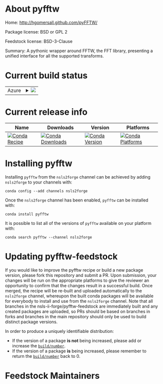 About pyfftw
============

Home: http://hgomersall.github.com/pyFFTW/

Package license: BSD or GPL 2

Feedstock license: BSD-3-Clause

Summary: A pythonic wrapper around FFTW, the FFT library, presenting a unified interface for all the supported transforms.



Current build status
====================


<table>
    
  <tr>
    <td>Azure</td>
    <td>
      <details>
        <summary>
          <a href="https://dev.azure.com/nsls2forge/nsls2forge/_build/latest?definitionId=49&branchName=master">
            <img src="https://dev.azure.com/nsls2forge/nsls2forge/_apis/build/status/pyfftw-feedstock?branchName=master">
          </a>
        </summary>
        <table>
          <thead><tr><th>Variant</th><th>Status</th></tr></thead>
          <tbody><tr>
              <td>linux_64_python3.6.____cpython</td>
              <td>
                <a href="https://dev.azure.com/nsls2forge/nsls2forge/_build/latest?definitionId=49&branchName=master">
                  <img src="https://dev.azure.com/nsls2forge/nsls2forge/_apis/build/status/pyfftw-feedstock?branchName=master&jobName=linux&configuration=linux_64_python3.6.____cpython" alt="variant">
                </a>
              </td>
            </tr><tr>
              <td>linux_64_python3.7.____cpython</td>
              <td>
                <a href="https://dev.azure.com/nsls2forge/nsls2forge/_build/latest?definitionId=49&branchName=master">
                  <img src="https://dev.azure.com/nsls2forge/nsls2forge/_apis/build/status/pyfftw-feedstock?branchName=master&jobName=linux&configuration=linux_64_python3.7.____cpython" alt="variant">
                </a>
              </td>
            </tr><tr>
              <td>linux_64_python3.8.____cpython</td>
              <td>
                <a href="https://dev.azure.com/nsls2forge/nsls2forge/_build/latest?definitionId=49&branchName=master">
                  <img src="https://dev.azure.com/nsls2forge/nsls2forge/_apis/build/status/pyfftw-feedstock?branchName=master&jobName=linux&configuration=linux_64_python3.8.____cpython" alt="variant">
                </a>
              </td>
            </tr><tr>
              <td>osx_64_python3.6.____cpython</td>
              <td>
                <a href="https://dev.azure.com/nsls2forge/nsls2forge/_build/latest?definitionId=49&branchName=master">
                  <img src="https://dev.azure.com/nsls2forge/nsls2forge/_apis/build/status/pyfftw-feedstock?branchName=master&jobName=osx&configuration=osx_64_python3.6.____cpython" alt="variant">
                </a>
              </td>
            </tr><tr>
              <td>osx_64_python3.7.____cpython</td>
              <td>
                <a href="https://dev.azure.com/nsls2forge/nsls2forge/_build/latest?definitionId=49&branchName=master">
                  <img src="https://dev.azure.com/nsls2forge/nsls2forge/_apis/build/status/pyfftw-feedstock?branchName=master&jobName=osx&configuration=osx_64_python3.7.____cpython" alt="variant">
                </a>
              </td>
            </tr><tr>
              <td>osx_64_python3.8.____cpython</td>
              <td>
                <a href="https://dev.azure.com/nsls2forge/nsls2forge/_build/latest?definitionId=49&branchName=master">
                  <img src="https://dev.azure.com/nsls2forge/nsls2forge/_apis/build/status/pyfftw-feedstock?branchName=master&jobName=osx&configuration=osx_64_python3.8.____cpython" alt="variant">
                </a>
              </td>
            </tr><tr>
              <td>win_64_python3.6.____cpython</td>
              <td>
                <a href="https://dev.azure.com/nsls2forge/nsls2forge/_build/latest?definitionId=49&branchName=master">
                  <img src="https://dev.azure.com/nsls2forge/nsls2forge/_apis/build/status/pyfftw-feedstock?branchName=master&jobName=win&configuration=win_64_python3.6.____cpython" alt="variant">
                </a>
              </td>
            </tr><tr>
              <td>win_64_python3.7.____cpython</td>
              <td>
                <a href="https://dev.azure.com/nsls2forge/nsls2forge/_build/latest?definitionId=49&branchName=master">
                  <img src="https://dev.azure.com/nsls2forge/nsls2forge/_apis/build/status/pyfftw-feedstock?branchName=master&jobName=win&configuration=win_64_python3.7.____cpython" alt="variant">
                </a>
              </td>
            </tr><tr>
              <td>win_64_python3.8.____cpython</td>
              <td>
                <a href="https://dev.azure.com/nsls2forge/nsls2forge/_build/latest?definitionId=49&branchName=master">
                  <img src="https://dev.azure.com/nsls2forge/nsls2forge/_apis/build/status/pyfftw-feedstock?branchName=master&jobName=win&configuration=win_64_python3.8.____cpython" alt="variant">
                </a>
              </td>
            </tr>
          </tbody>
        </table>
      </details>
    </td>
  </tr>
</table>

Current release info
====================

| Name | Downloads | Version | Platforms |
| --- | --- | --- | --- |
| [![Conda Recipe](https://img.shields.io/badge/recipe-pyfftw-green.svg)](https://anaconda.org/nsls2forge/pyfftw) | [![Conda Downloads](https://img.shields.io/conda/dn/nsls2forge/pyfftw.svg)](https://anaconda.org/nsls2forge/pyfftw) | [![Conda Version](https://img.shields.io/conda/vn/nsls2forge/pyfftw.svg)](https://anaconda.org/nsls2forge/pyfftw) | [![Conda Platforms](https://img.shields.io/conda/pn/nsls2forge/pyfftw.svg)](https://anaconda.org/nsls2forge/pyfftw) |

Installing pyfftw
=================

Installing `pyfftw` from the `nsls2forge` channel can be achieved by adding `nsls2forge` to your channels with:

```
conda config --add channels nsls2forge
```

Once the `nsls2forge` channel has been enabled, `pyfftw` can be installed with:

```
conda install pyfftw
```

It is possible to list all of the versions of `pyfftw` available on your platform with:

```
conda search pyfftw --channel nsls2forge
```




Updating pyfftw-feedstock
=========================

If you would like to improve the pyfftw recipe or build a new
package version, please fork this repository and submit a PR. Upon submission,
your changes will be run on the appropriate platforms to give the reviewer an
opportunity to confirm that the changes result in a successful build. Once
merged, the recipe will be re-built and uploaded automatically to the
`nsls2forge` channel, whereupon the built conda packages will be available for
everybody to install and use from the `nsls2forge` channel.
Note that all branches in the nsls-ii-forge/pyfftw-feedstock are
immediately built and any created packages are uploaded, so PRs should be based
on branches in forks and branches in the main repository should only be used to
build distinct package versions.

In order to produce a uniquely identifiable distribution:
 * If the version of a package **is not** being increased, please add or increase
   the [``build/number``](https://conda.io/docs/user-guide/tasks/build-packages/define-metadata.html#build-number-and-string).
 * If the version of a package **is** being increased, please remember to return
   the [``build/number``](https://conda.io/docs/user-guide/tasks/build-packages/define-metadata.html#build-number-and-string)
   back to 0.

Feedstock Maintainers
=====================


